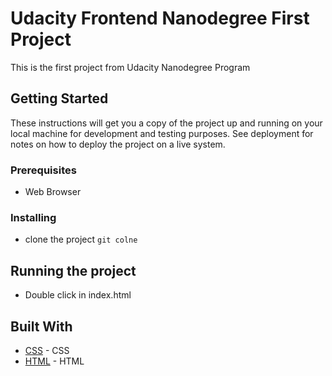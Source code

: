 # Udacity Frontend Nanodegree First Project

This is the first project from Udacity Nanodegree Program

## Getting Started

These instructions will get you a copy of the project up and running on your local machine for development and testing purposes. See deployment for notes on how to deploy the project on a live system.

### Prerequisites

- Web Browser

### Installing

- clone the project
``` git colne ```

## Running the project

- Double click in index.html

## Built With

* [CSS](https://developer.mozilla.org/en-US/docs/Web/CSS) - CSS
* [HTML](https://www.w3.org/html/) - HTML


